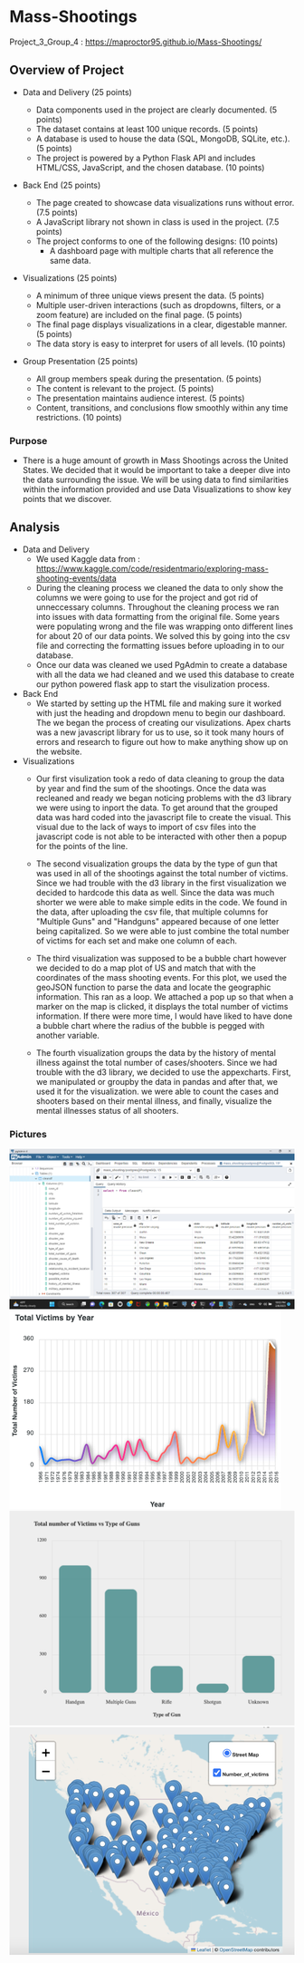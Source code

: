 # Mass-Shootings
Project_3_Group_4 : https://maproctor95.github.io/Mass-Shootings/
## Overview of Project
* Data and Delivery (25 points)
    * Data components used in the project are clearly documented. (5 points)
    * The dataset contains at least 100 unique records. (5 points)
    * A database is used to house the data (SQL, MongoDB, SQLite, etc.). (5 points)
    * The project is powered by a Python Flask API and includes HTML/CSS, JavaScript, and the chosen database. (10 points)

* Back End (25 points)
    * The page created to showcase data visualizations runs without error. (7.5 points)
    * A JavaScript library not shown in class is used in the project. (7.5 points)
    * The project conforms to one of the following designs: (10 points)
        * A dashboard page with multiple charts that all reference the same data.

* Visualizations (25 points)
    * A minimum of three unique views present the data. (5 points)
    * Multiple user-driven interactions (such as dropdowns, filters, or a zoom feature) are included on the final page. (5 points)
    * The final page displays visualizations in a clear, digestable manner. (5 points)
    * The data story is easy to interpret for users of all levels. (10 points)

* Group Presentation (25 points)
    * All group members speak during the presentation. (5 points)
    * The content is relevant to the project. (5 points)
    * The presentation maintains audience interest. (5 points)
    * Content, transitions, and conclusions flow smoothly within any time restrictions. (10 points)

### Purpose
   
* There is a huge amount of growth in Mass Shootings across the United States. We decided that it would be important to take a deeper dive into the data surrounding the issue. We will be using data to find similarities within the information provided and use Data Visualizations to show key points that we discover.

## Analysis

* Data and Delivery
    * We used Kaggle data from : https://www.kaggle.com/code/residentmario/exploring-mass-shooting-events/data
    * During the cleaning process we cleaned the data to only show the columns we were going to use for the project and got rid of unneccessary columns. Throughout the cleaning process we ran into issues with data formatting from the original file. Some years were populating wrong and the file was wrapping onto different lines for about 20 of our data points. We solved this by going into the csv file and correcting the formatting issues before uploading in to our database. 
    * Once our data was cleaned we used PgAdmin to create a database with all the data we had cleaned and we used this database to create our python powered flask app to start the visulization process.
* Back End
    * We started by setting up the HTML file and making sure it worked with just the heading and dropdown menu to begin our dashboard. The we began the process of creating our visulizations. Apex charts was a new javascript library for us to use, so it took many hours of errors and research to figure out how to make anything show up on the website.
* Visualizations
    * Our first visulization took a redo of data cleaning to group the data by year and find the sum of the shootings. Once the data was recleaned and ready we began noticing problems with the d3 library we were using to inport the data. To get around that the grouped data was hard coded into the javascript file to create the visual. This visual due to the lack of ways to import of csv files into the javascript code is not able to be interacted with other then a popup for the points of the line.
    
    * The second visualization groups the data by the type of gun that was used in all of the shootings against the total number of victims. Since we had trouble with the d3 library in the first visualization we decided to hardcode this data as well. Since the data was much shorter we were able to make simple edits in the code. We found in the data, after uploading the csv file, that multiple columns for "Multiple Guns" and "Handguns" appeared because of one letter being capitalized. So we were able to just combine the total number of victims for each set and make one column of each.

    * The third visualization was supposed to be a bubble chart however we decided to do a map plot of US and match that with the coordinates of the mass shooting events. For this plot, we used the geoJSON function to parse the data and locate the geographic information. This ran as a loop. We attached a pop up so that when a marker on the map is clicked, it displays the total number of victims information. If there were more time, I would have liked to have done a bubble chart where the radius of the bubble is pegged with another variable.
     * The fourth visualization groups the data by the history of mental illness against the total number of cases/shooters. Since we had trouble with the d3 library, we decided to use the appexcharts. First, we manipulated or groupby the data in pandas and after that, we used it for the visualization. we were able to count the cases and shooters based on their mental illness, and finally, visualize the mental illnesses status of all shooters.
        
### Pictures
![1](Images/SQL_Database.png)
![2](Images/09xuvefo.png)
![3](Images/Bar.png)
![4](Images/Screen_shot_map_plot.png)


